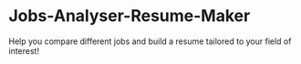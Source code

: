 # Jobs-Analyser-Resume-Maker
Help you compare different jobs and build a resume tailored to your field of interest!
